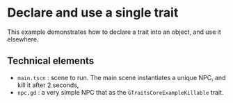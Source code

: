 # Declare and use a single trait

This example demonstrates how to declare a trait into an object, and use it elsewhere.

## Technical elements

- `main.tscn` : scene to run. The main scene instantiates a unique NPC, and kill it after 2 seconds,
- `npc.gd` : a very simple NPC that as the `GTraitsCoreExampleKillable` trait.
